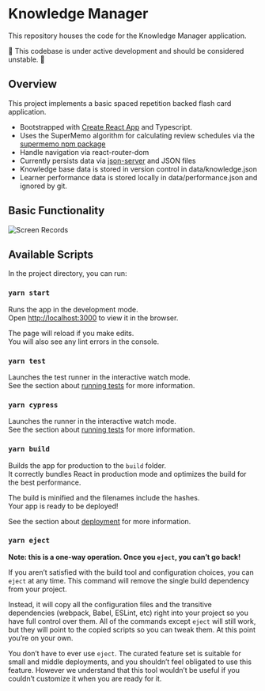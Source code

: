 # Knowledge Manager

This repository houses the code for the Knowledge Manager application.

🚧 This codebase is under active development and should be considered unstable. 🚧

## Overview

This project implements a basic spaced repetition backed flash card application.

- Bootstrapped with [Create React App](https://github.com/facebook/create-react-app) and Typescript.
- Uses the SuperMemo algorithm for calculating review schedules via the [supermemo npm package](https://github.com/maxvien/supermemo#readme)
- Handle navigation via react-router-dom
- Currently persists data via [json-server](https://github.com/typicode/json-server) and JSON files
- Knowledge base data is stored in version control in data/knowledge.json
- Learner performance data is stored locally in data/performance.json and ignored by git.

## Basic Functionality

![Screen Records](https://user-images.githubusercontent.com/4009178/133867437-02bfc00b-8a49-4b6c-8d93-c7552bcee6fe.gif)


## Available Scripts

In the project directory, you can run:

### `yarn start`

Runs the app in the development mode.\
Open [http://localhost:3000](http://localhost:3000) to view it in the browser.

The page will reload if you make edits.\
You will also see any lint errors in the console.

### `yarn test`

Launches the test runner in the interactive watch mode.\
See the section about [running tests](https://facebook.github.io/create-react-app/docs/running-tests) for more information.

### `yarn cypress`

Launches the runner in the interactive watch mode.\
See the section about [running tests](https://facebook.github.io/create-react-app/docs/running-tests) for more information.

### `yarn build`

Builds the app for production to the `build` folder.\
It correctly bundles React in production mode and optimizes the build for the best performance.

The build is minified and the filenames include the hashes.\
Your app is ready to be deployed!

See the section about [deployment](https://facebook.github.io/create-react-app/docs/deployment) for more information.

### `yarn eject`

**Note: this is a one-way operation. Once you `eject`, you can’t go back!**

If you aren’t satisfied with the build tool and configuration choices, you can `eject` at any time. This command will remove the single build dependency from your project.

Instead, it will copy all the configuration files and the transitive dependencies (webpack, Babel, ESLint, etc) right into your project so you have full control over them. All of the commands except `eject` will still work, but they will point to the copied scripts so you can tweak them. At this point you’re on your own.

You don’t have to ever use `eject`. The curated feature set is suitable for small and middle deployments, and you shouldn’t feel obligated to use this feature. However we understand that this tool wouldn’t be useful if you couldn’t customize it when you are ready for it.
